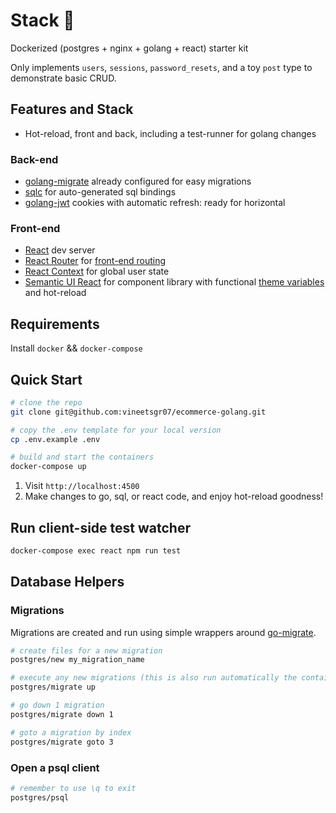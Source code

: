 # Stack 🏓

Dockerized (postgres + nginx + golang + react) starter kit

Only implements `users`, `sessions`, `password_resets`, and a toy `post` type to demonstrate basic CRUD.

## Features and Stack

- Hot-reload, front and back, including a test-runner for golang changes

### Back-end
- [golang-migrate](https://github.com/golang-migrate/migrate) already configured for easy migrations
- [sqlc](https://github.com/kyleconroy/sqlc) for auto-generated sql bindings
- [golang-jwt](https://github.com/golang-jwt/jwt) cookies with automatic refresh: ready for horizontal 

### Front-end
- [React](https://react.dev/) dev server
- [React Router](https://github.com/ReactTraining/react-router) for [front-end routing](./react/src/Routes/Routes.js)
- [React Context](https://reactjs.org/docs/context.html) for global user state
- [Semantic UI React](https://react.semantic-ui.com/) for component library with functional [theme variables](https://github.com/Semantic-Org/Semantic-UI/blob/master/src/themes/default/globals/site.variables) and hot-reload


## Requirements
Install `docker` && `docker-compose`

## Quick Start
```bash
# clone the repo
git clone git@github.com:vineetsgr07/ecommerce-golang.git

# copy the .env template for your local version
cp .env.example .env

# build and start the containers
docker-compose up
```
1) Visit `http://localhost:4500`
2) Make changes to go, sql, or react code, and enjoy hot-reload goodness!

## Run client-side test watcher
```bash
docker-compose exec react npm run test
```

## Database Helpers

### Migrations
Migrations are created and run using simple wrappers around [go-migrate](https://github.com/golang-migrate/migrate).

```bash
# create files for a new migration
postgres/new my_migration_name

# execute any new migrations (this is also run automatically the container is created)
postgres/migrate up

# go down 1 migration
postgres/migrate down 1

# goto a migration by index
postgres/migrate goto 3
```

### Open a psql client
```bash
# remember to use \q to exit
postgres/psql
```